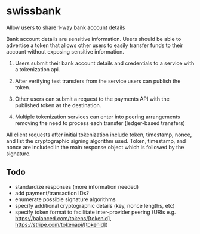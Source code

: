 swissbank
=========

Allow users to share 1-way bank account details

Bank account details are sensitive information. Users should be able to advertise a token that allows other users to easily transfer funds to their account without exposing sensitive information.

1. Users submit their bank account details and credentials to a service with a tokenization api. 

2. After verifying test transfers from the service users can publish the token. 

3. Other users can submit a request to the payments API with the published token as the destination.

4. Multiple tokenization services can enter into peering arrangements removing the need to process each transfer (ledger-based transfers)

All client requests after initial tokenization include token, timestamp, nonce, and list the cryptographic signing algorithm used. Token, timestamp, and nonce are included in the main response object which is followed by the signature.

## Todo

 - standardize responses (more information needed)
 - add payment/transaction IDs?
 - enumerate possible signature algorithms
 - specify additional cryptographic details (key, nonce lengths, etc)
 - specify token format to facilitate inter-provider peering (URIs e.g. https://balanced.com/tokens/[tokenid], https://stripe.com/tokenapi/[tokenid])